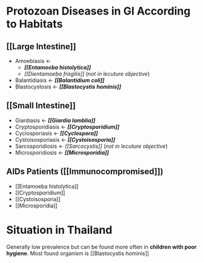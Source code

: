 # Protozoan Diseases in GI According to Habitats
## [[Large Intestine]]
- Amoebiasis <-
	- ***[[Entamoeba histolytica]]***
	- *[[Dientamoeba fragilis]]* (*not in lecuture objective*)
- Balantidiasis <- ***[[Balantidium coli]]***
- Blastocystosis <- ***[[Blastocystis hominis]]***

## [[Small Intestine]]
- Giardiasis <- ***[[Giardia lamblia]]***
- Cryptosporidiasis <- ***[[Cryptosporidium]]***
- Cyclosporiasis <- ***[[Cyclospora]]*** 
- Cystoisosporiasis <- ***[[Cystoisosporia]]***
- Sarcosporidiosis <- *[[Sarcocystis]]* (*not in lecuture objective*)
- Microsporidiosis <- ***[[Microsporidia]]***

## AIDs Patients ([[Immunocompromised]])
- [[Entamoeba histolytica]]
- [[Cryptosporidium]]
- [[Cystoisosporia]]
- [[Microsporidia]]

# Situation in Thailand
Generally low prevalence but can be found more often in **children with poor hygiene**. Most found organism is [[Blastocystis hominis]]